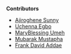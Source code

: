 **Contributors**

<!-- prettier-ignore-start -->

- [Ajiroghene Sunny](https://github.com/Ajioz)
- [Uchenna Egbo](https://github.com/yuhcee)
- [MaryBlessing Umeh](https://github.com/marybngozi)
- [Mubarak Mustapha](https://github.com/mako-commits)
- [Frank David Addae](https://github.com/frankdavid-addae)
